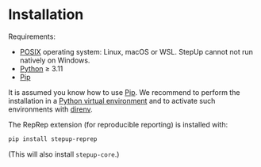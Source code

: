 # Installation

Requirements:

- [POSIX](https://en.wikipedia.org/wiki/POSIX) operating system: Linux, macOS or WSL. StepUp cannot not run natively on Windows.
- [Python](https://www.python.org/) ≥ 3.11
- [Pip](https://pip.pypa.io/)

It is assumed you know how to use [Pip](https://pip.pypa.io/).
We recommend to perform the installation in a [Python virtual environment](https://docs.python.org/3/library/venv.html) and to activate such environments with [direnv](https://direnv.net/).

The RepRep extension (for reproducible reporting) is installed with:

```bash
pip install stepup-reprep
```

(This will also install `stepup-core`.)
